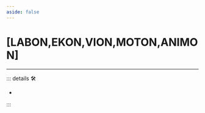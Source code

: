 ```yaml
---
aside: false
---
```

# <py>[<labor>LABON</labor>,<ekos>EKON</ekos>,<via>VION</via>,<motor>MOTON</motor>,<anima>ANIMON</anima>]</py>

---

<!-- =================================================== -->
<!-- =================================================== -->
<!-- =================================================== -->
<!-- =================================================== -->
<!-- =================================================== -->
::: details 🛠

-

:::